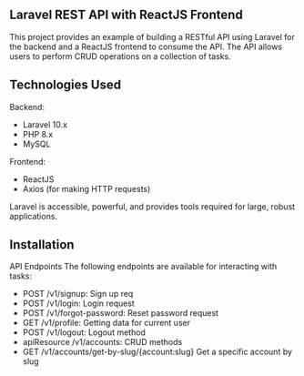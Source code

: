 ## Laravel REST API with ReactJS Frontend

This project provides an example of building a RESTful API using Laravel for the backend and a ReactJS frontend to consume the API. The API allows users to perform CRUD operations on a collection of tasks.

## Technologies Used
Backend:

- Laravel 10.x
- PHP 8.x
- MySQL

Frontend:
- ReactJS
- Axios (for making HTTP requests)

Laravel is accessible, powerful, and provides tools required for large, robust applications.

## Installation

API Endpoints
The following endpoints are available for interacting with tasks:

- POST        /v1/signup: Sign up req           
- POST        /v1/login: Login request             
- POST        /v1/forgot-password: Reset password request
- GET         /v1/profile: Getting data for current user
- POST        /v1/logout: Logout method
- apiResource /v1/accounts: CRUD methods
- GET         /v1/accounts/get-by-slug/{account:slug} Get a specific account by slug


